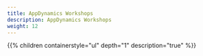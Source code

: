 ```yaml
---
title: AppDynamics Workshops
description: AppDynamics Workshops
weight: 12
---
```


{{% children containerstyle="ul" depth="1" description="true" %}}
